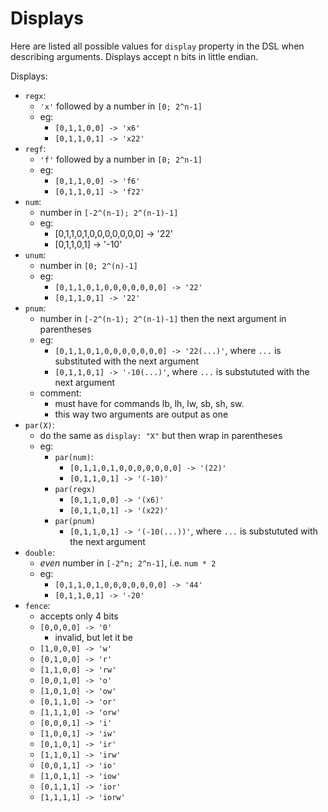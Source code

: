 # Displays

Here are listed all possible values for `display` property in the DSL
when describing arguments.
Displays accept n bits in little endian.

Displays:
- `regx`:
  - `'x'` followed by a number in `[0; 2^n-1]`
  - eg:
    - `[0,1,1,0,0] -> 'x6'`
    - `[0,1,1,0,1] -> 'x22'`
- `regf`:
  - `'f'` followed by a number in `[0; 2^n-1]`
  - eg:
    - `[0,1,1,0,0] -> 'f6'`
    - `[0,1,1,0,1] -> 'f22'`
- `num`:
  - number in `[-2^(n-1); 2^(n-1)-1]`
  - eg:
    - [0,1,1,0,1,0,0,0,0,0,0,0] -> '22'
    - [0,1,1,0,1] -> '-10'
- `unum`:
  - number in `[0; 2^(n)-1]`
  - eg:
    - `[0,1,1,0,1,0,0,0,0,0,0,0] -> '22'`
    - `[0,1,1,0,1] -> '22'`
- `pnum`:
  - number in `[-2^(n-1); 2^(n-1)-1]` then the next argument in parentheses
  - eg:
    - `[0,1,1,0,1,0,0,0,0,0,0,0] -> '22(...)'`, where `...` is substituted with the next argument
    - `[0,1,1,0,1] -> '-10(...)'`, where `...` is substututed with the next argument
  - comment:
    - must have for commands lb, lh, lw, sb, sh, sw.
    - this way two arguments are output as one
- `par(X)`:
  - do the same as `display: "X"` but then wrap in parentheses
  - eg:
    - `par(num)`:
      - `[0,1,1,0,1,0,0,0,0,0,0,0] -> '(22)'`
      - `[0,1,1,0,1] -> '(-10)'`
    - `par(regx)`
      - `[0,1,1,0,0] -> '(x6)'`
      - `[0,1,1,0,1] -> '(x22)'`
    - `par(pnum)`
      - `[0,1,1,0,1] -> '(-10(...))'`, where `...` is substututed with the next argument
- `double`:
  - *even* number in `[-2^n; 2^n-1]`, i.e. `num * 2`
  - eg:
    - `[0,1,1,0,1,0,0,0,0,0,0,0] -> '44'`
    - `[0,1,1,0,1] -> '-20'`
- `fence`:
    - accepts only 4 bits
    - `[0,0,0,0] -> '0'`
      - invalid, but let it be
    - `[1,0,0,0] -> 'w'`
    - `[0,1,0,0] -> 'r'`
    - `[1,1,0,0] -> 'rw'`
    - `[0,0,1,0] -> 'o'`
    - `[1,0,1,0] -> 'ow'`
    - `[0,1,1,0] -> 'or'`
    - `[1,1,1,0] -> 'orw'`
    - `[0,0,0,1] -> 'i'`
    - `[1,0,0,1] -> 'iw'`
    - `[0,1,0,1] -> 'ir'`
    - `[1,1,0,1] -> 'irw'`
    - `[0,0,1,1] -> 'io'`
    - `[1,0,1,1] -> 'iow'`
    - `[0,1,1,1] -> 'ior'`
    - `[1,1,1,1] -> 'iorw'`
